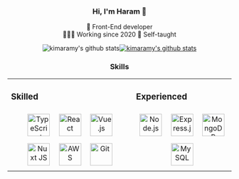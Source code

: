 <div align=center>
  
  ### Hi, I'm Haram 👋
  🌱 Front-End developer<br/>
  🧑🏻‍💻 Working since 2020 💪 Self-taught
  <br/>
  
  ![kimaramy's github stats](https://github-readme-stats.vercel.app/api?username=kimaramy&theme=graywhite&show_icons=true)[![kimaramy's github stats](https://github-readme-stats.vercel.app/api/top-langs/?username=kimaramy&show_icons=true&title_color=004386&icon_color=004386&layout=compact)](https://github.com/kimaramy)<br/>
  
 ### Skills
<table><tr><td valign="top" width="auto">
  
### Skilled  
<div align="center">
<img style="margin: 8px" src="https://profilinator.rishav.dev/skills-assets/typescript-original.svg" alt="TypeScript" height="50" />
<img style="margin: 8px" src="https://profilinator.rishav.dev/skills-assets/react-original-wordmark.svg" alt="React" height="50" />  
<img style="margin: 8px" src="https://profilinator.rishav.dev/skills-assets/vuejs-original-wordmark.svg" alt="Vue.js" height="50" />
<img style="margin: 8px" src="https://profilinator.rishav.dev/skills-assets/nuxt.png" alt="Nuxt JS" height="50" />  
<img style="margin: 8px" src="https://profilinator.rishav.dev/skills-assets/amazonwebservices-original-wordmark.svg" alt="AWS" height="50" />  
<img style="margin: 8px" src="https://profilinator.rishav.dev/skills-assets/git-scm-icon.svg" alt="Git" height="50" />  
</div>

</td><td valign="top" width="auto">

### Experienced  
<div align="center">  
<img style="margin: 8px" src="https://profilinator.rishav.dev/skills-assets/nodejs-original-wordmark.svg" alt="Node.js" height="50" />  
<img style="margin: 8px" src="https://profilinator.rishav.dev/skills-assets/express-original-wordmark.svg" alt="Express.js" height="50" />  
<img style="margin: 8px" src="https://profilinator.rishav.dev/skills-assets/mongodb-original-wordmark.svg" alt="MongoDB" height="50" />  
<img style="margin: 8px" src="https://profilinator.rishav.dev/skills-assets/mysql-original-wordmark.svg" alt="MySQL" height="50" />  
</div>

</table>

<!--   #### 🎪 Skilled
  <hr />
  <img src="https://img.shields.io/badge/HTML-E34F26?style=for-the-badge&logo=HTML5&logoColor=white"/>&nbsp;
  <img src="https://img.shields.io/badge/CSS-1572B6?style=for-the-badge&logo=CSS3&logoColor=white"/>&nbsp;
  <img src="https://img.shields.io/badge/SCSS-CC6699?style=for-the-badge&logo=sass&logoColor=white"/>&nbsp;
  <img src="https://img.shields.io/badge/JavaScript-F7DF1E?style=for-the-badge&logo=JavaScript&logoColor=white"/>&nbsp;
  <img src="https://img.shields.io/badge/React-61DAFB?style=for-the-badge&logo=REACT&logoColor=white"/>&nbsp;
  <img src="https://img.shields.io/badge/Vue-4FC08D?style=for-the-badge&logo=Vue.js&logoColor=white"/>
 -->
  </div>


<!--
**kimaramy/kimaramy** is a ✨ _special_ ✨ repository because its `README.md` (this file) appears on your GitHub profile.

Here are some ideas to get you started:

- 🔭 I’m currently working on ...
- 🌱 I’m currently learning ...
- 👯 I’m looking to collaborate on ...
- 🤔 I’m looking for help with ...
- 💬 Ask me about ...
- 📫 How to reach me: ...
- 😄 Pronouns: ...
- ⚡ Fun fact: ...
-->
